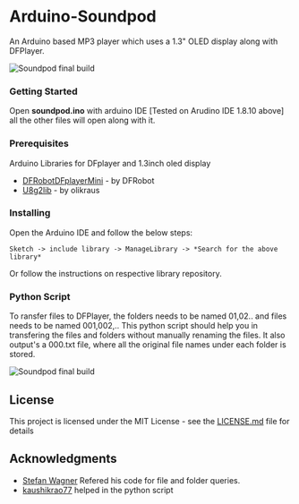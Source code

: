# Arduino-Soundpod
An Arduino based MP3 player which uses a 1.3" OLED display along with DFPlayer.

![Soundpod final build](https://github.com/Neutrino-1/Arduino-Soundpod/blob/master/Circuit%20diagram/SoundPod.png)

### Getting Started

Open **soundpod.ino** with arduino IDE [Tested on Arudino IDE 1.8.10 above]
all the other files will open along with it.

### Prerequisites

Arduino Libraries for DFplayer and 1.3inch oled display

* [DFRobotDFplayerMini](https://github.com/DFRobot/DFRobotDFPlayerMini) - by DFRobot
* [U8g2lib](https://github.com/olikraus/u8g2) - by olikraus

### Installing

Open the Arduino IDE and follow the below steps:
```
Sketch -> include library -> ManageLibrary -> *Search for the above library*
```
Or
follow the instructions on respective library repository.

### Python Script

To ransfer files to DFPlayer, the folders needs to be named 01,02.. and files needs to be named 001,002,.. 
This python script should help you in transfering the files and folders without manually renaming the files.
It also output's a 000.txt file, where all the original file names under each folder is stored.

![Soundpod final build](https://github.com/Neutrino-1/Arduino-Soundpod/blob/master/DFPlayer_Helper/DFplayer%20Helper.png)

## License

This project is licensed under the MIT License - see the [LICENSE.md](LICENSE.md) file for details

## Acknowledgments

* [Stefan Wagner](https://easyeda.com/wagiminator/attiny85-tinydfplayer-smd) Refered his code for file and folder queries.
* [kaushikrao77](https://github.com/kaushikrao77) helped in the python script
